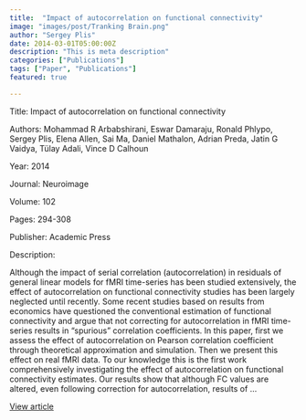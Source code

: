 ```yaml
---
title:  "Impact of autocorrelation on functional connectivity"
image: "images/post/Tranking Brain.png"
author: "Sergey Plis"
date: 2014-03-01T05:00:00Z
description: "This is meta description"
categories: ["Publications"]
tags: ["Paper", "Publications"]
featured: true

---
```

Title: Impact of autocorrelation on functional connectivity
  
Authors: Mohammad R Arbabshirani, Eswar Damaraju, Ronald Phlypo, Sergey Plis, Elena Allen, Sai Ma, Daniel Mathalon, Adrian Preda, Jatin G Vaidya, Tülay Adali, Vince D Calhoun
  
Year: 2014
  
Journal: Neuroimage
  
Volume: 102
  
Pages: 294-308
  
Publisher: Academic Press
  
Description:
  
Although the impact of serial correlation (autocorrelation) in residuals of general linear models for fMRI time-series has been studied extensively, the effect of autocorrelation on functional connectivity studies has been largely neglected until recently. Some recent studies based on results from economics have questioned the conventional estimation of functional connectivity and argue that not correcting for autocorrelation in fMRI time-series results in “spurious” correlation coefficients. In this paper, first we assess the effect of autocorrelation on Pearson correlation coefficient through theoretical approximation and simulation. Then we present this effect on real fMRI data. To our knowledge this is the first work comprehensively investigating the effect of autocorrelation on functional connectivity estimates. Our results show that although FC values are altered, even following correction for autocorrelation, results of …

  
[View article](https://www.sciencedirect.com/science/article/pii/S1053811914006284)  
